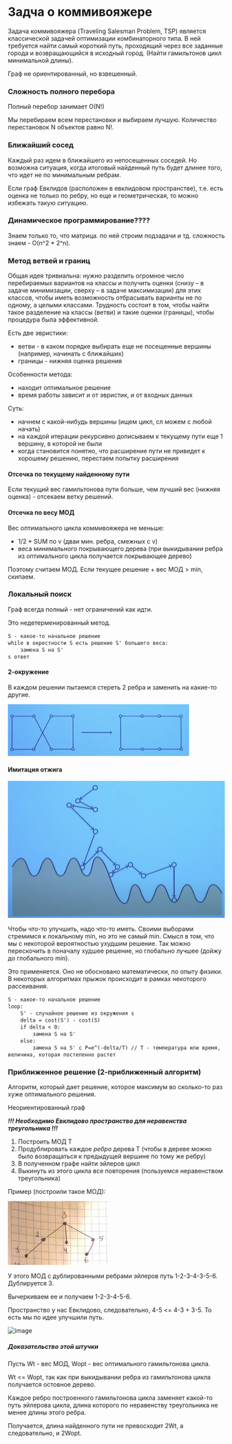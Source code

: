 # Задча о коммивояжере

Задача коммивояжера (Traveling Salesman Problem, TSP) является классической задачей оптимизации комбинаторного типа. В ней требуется найти самый короткий путь, проходящий через все
заданные города и возвращающийся в исходный город. (Найти гамильтонов цикл минимальной длины).

Граф не ориентированный, но взвешенный.

### Сложность полного перебора

Полный перебор занимает O(N!) 

Мы перебираем всем перестановки и выбираем лучшую. Количество перестановок N объектов равно N!.

### Ближайший сосед

Каждый раз идем в ближайшего из непосещенных соседей. Но возможна ситуация, когда итоговый найденный путь будет длинее того, что идет не по минимальным ребрам.

Если граф Евклидов (расположен в евклидовом пространстве), т.е. есть оценка не только по ребру, но еще и геометрическая, то можно избежать такую ситуацию.

### Динамическое программирование????

Знаем только то, что матрица. по ней строим подзадачи и тд. сложность знаем - O(n^2 * 2^n).

### Метод ветвей и границ

Общая идея тривиальна: нужно разделить огромное число перебираемых вариантов на классы и получить оценки (снизу – в задаче минимизации, сверху – в задаче максимизации) для этих классов, чтобы иметь возможность отбрасывать варианты не по одному, а целыми классами. Трудность состоит в том, чтобы найти такое разделение на классы (ветви) и такие оценки (границы), чтобы процедура была эффективной.

Есть две эвристики:
* ветви - в каком порядке выбирать еще не посещенные вершины (например, начинать с ближайших)
* границы - нижняя оценка решения

Особенности метода:
* находит оптимальное решение
* время работы зависит и от эвристик, и от входных данных

Суть:
* начнем с какой-нибудь вершины (ищем цикл, сл можем с любой начать)
* на каждой итерации рекурсивно дописываем к текущему пути еще 1 вершину, в которой не были
* когда становится понятно, что расширение пути не приведет к хорошему решению, перестаем попытку расширения

#### Отсечка по текущему найденному пути

Если текущий вес гамильтонова пути больше, чем лучший вес (нижняя оценка) - отсекаем ветку решений.

#### Отсечка по весу МОД

Вес оптимального цикла коммивояжера не меньше:
* 1/2 * SUM по v (дваи мин. ребра, смежных с v)
* веса минимального покрывающего дерева (при выкидывании ребра из оптимального цикла получается покрывающее дерево)

Поэтому считаем МОД. Если текущее решение + вес МОД > min, скипаем.




### Локальный поиск

Граф всегда полный - нет ограничений как идти.

Это недетерменированный метод.

    S - какое-то начальное решение 
    while в окрестности S есть решение S' большего веса:
        замена S на S'
    s ответ

#### 2-окружение

В каждом решении пытаемся стереть 2 ребра и заменить на какие-то другие.

![img_5.png](imgs/img_5.png)



#### Имитация отжига

![img_6.png](imgs/img_6.png)


Чтобы что-то улучшить, надо что-то иметь. Своими выборами стремимся к локальному min, но это не самый min.
Смысл в том, что мы с некоторой вероятностью ухудшим решение. Так можно перескочить в поначалу худшее решение, но глобально лучшее (дойжу до глобального min).

Это применяется. Оно не обосновано математически, по опыту физики.
В некоторых алгоритмах прыжок происходит в рамках некоторого рассеивания.

    S - какое-то начальное решение
    loop:
        S' - случайное решение из окружения s
        delta = cost(S') - cost(S)
        if delta < 0:
            замена S на S'
        else:
            замена S на S' с P=e^(-delta/T) // T - температура или время, величина, которая постепенно растет



### Приближенное решение (2-приближенный алгоритм)

Алгоритм, который дает решение, которое максимум во сколько-то раз хуже оптимального решения.

Неориентированный граф


**_!!! Необходимо Евклидово пространство для неравенства треугольника !!!_**

1. Построить МОД Т
2. Продублировать каждое _ребро_ дерева Т (чтобы в дереве можно было возвращаться к предыдущей вершине по тому же ребру)
3. В полученном графе найти эйлеров цикл
4. Выкинуть из этого цикла все повторения (пользуемся неравенством треугольника)


Пример (построили такое МОД):

![](imgs/2024-06-02_18-40-15.png)

У этого МОД с дублированными ребрами эйлеров путь 1-2-3-4-3-5-6. Дублируется 3. 

Вычеркиваем ее и получаем 1-2-3-4-5-6.

Пространство у нас Евклидово, следовательно, 4-5 <= 4-3 + 3-5. То есть мы по идее улучшили путь.

![image](https://github.com/tdnikolaeva/conspects-for-PiAA/assets/76812396/3a71fc70-c39a-48bb-a6b1-07b44f2b35d8)


##### Доказательство этой штучки

Пусть Wt - вес МОД, Wopt - вес оптимального гамильтонова цикла.

Wt <= Wopt, так как при выкидывании ребра из гамильтонова цикла получается остовное дерево.

Каждое ребро построенного гамильтонова цикла заменяет какой-то путь эйлерова цикла, длина которого по неравенству треугольника не менее длины этого ребра.

Получается, длина найденного пути не превосходит 2Wt, а следовательно, и 2Wopt.



